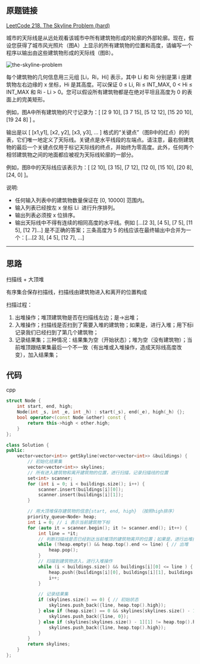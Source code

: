 ## 原题链接

[LeetCode 218. The Skyline Problem (hard)](https://leetcode-cn.com/problems/the-skyline-problem/)

城市的天际线是从远处观看该城市中所有建筑物形成的轮廓的外部轮廓。现在，假设您获得了城市风光照片（图A）上显示的所有建筑物的位置和高度，请编写一个程序以输出由这些建筑物形成的天际线（图B）。

![the-skyline-problem](https://muyids.oss-cn-beijing.aliyuncs.com/218.skyline.png)

每个建筑物的几何信息用三元组 [Li，Ri，Hi] 表示，其中 Li 和 Ri 分别是第 i 座建筑物左右边缘的 x 坐标，Hi 是其高度。可以保证 0 ≤ Li, Ri ≤ INT_MAX, 0 < Hi ≤ INT_MAX 和 Ri - Li > 0。您可以假设所有建筑物都是在绝对平坦且高度为 0 的表面上的完美矩形。

例如，图A中所有建筑物的尺寸记录为：[ [2 9 10], [3 7 15], [5 12 12], [15 20 10], [19 24 8] ] 。

输出是以 [ [x1,y1], [x2, y2], [x3, y3], ... ] 格式的“关键点”（图B中的红点）的列表，它们唯一地定义了天际线。关键点是水平线段的左端点。请注意，最右侧建筑物的最后一个关键点仅用于标记天际线的终点，并始终为零高度。此外，任何两个相邻建筑物之间的地面都应被视为天际线轮廓的一部分。

例如，图B中的天际线应该表示为：[ [2 10], [3 15], [7 12], [12 0], [15 10], [20 8], [24, 0] ]。

说明:

- 任何输入列表中的建筑物数量保证在 [0, 10000] 范围内。
- 输入列表已经按左 x 坐标 Li  进行升序排列。
- 输出列表必须按 x 位排序。
- 输出天际线中不得有连续的相同高度的水平线。例如 [...[2 3], [4 5], [7 5], [11 5], [12 7]...] 是不正确的答案；三条高度为 5 的线应该在最终输出中合并为一个：[...[2 3], [4 5], [12 7], ...]

---

## 思路

扫描线 + 大顶堆

有序集合保存扫描线，扫描线由建筑物进入和离开的位置构成

扫描过程：

1. 出堆操作；堆顶建筑物是否在扫描线左边；是->出堆；
2. 入堆操作；扫描线是否扫到了需要入堆的建筑物；如果是，进行入堆；用下标i记录我们已经扫到了第几个建筑物；
3. 记录结果集；三种情况：结果集为空（开始状态）；堆为空（没有建筑物）；当前堆顶跟结果集最后一个不一致（有出堆或入堆操作，造成天际线高度改变），加入结果集；

## 代码

cpp

```cpp
struct Node {
    int start, end, high;
    Node(int _s, int _e, int _h) : start(_s), end(_e), high(_h) {};
    bool operator<(const Node &other) const {
        return this->high < other.high;
    }
};

class Solution {
public:
    vector<vector<int>> getSkyline(vector<vector<int>> &buildings) {
        // 初始化结果集
        vector<vector<int>> skylines;
        // 所有进入建筑物和离开建筑物的位置，进行扫描，记录扫描线的位置
        set<int> scanner;
        for (int i = 0; i < buildings.size(); i++) {
            scanner.insert(buildings[i][0]);
            scanner.insert(buildings[i][1]);
        }

        // 用大顶堆保存建筑物的信息{start, end, high} （按照high排序）
        priority_queue<Node> heap;
        int i = 0; // i 表示当前建筑物下标
        for (auto it = scanner.begin(); it != scanner.end(); it++) {
            int line = *it;
            // 判断扫描线是否已经到达当前堆顶的建筑物离开的位置；如果是，进行出堆操作；循环
            while (!heap.empty() && heap.top().end <= line) { // 出堆
                heap.pop();
            }
            // 扫描到建筑物进入，进行入堆操作
            while (i < buildings.size() && buildings[i][0] <= line ) {
                heap.push({buildings[i][0], buildings[i][1], buildings[i][2]});
                i++;
            }

            // 记录结果集
            if (skylines.size() == 0) { // 初始状态
                skylines.push_back({line, heap.top().high});
            } else if (heap.size() == 0 && skylines[skylines.size() - 1][1] != 0) { // 堆为空
                skylines.push_back({line, 0});
            } else if (skylines[skylines.size() - 1][1] != heap.top().high) { // 当前堆顶跟结果集最后一个高度不一致；
                skylines.push_back({line, heap.top().high});
            }
        }
        return skylines;
    }
};
```
